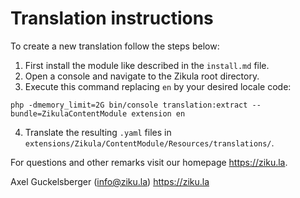 # Translation instructions

To create a new translation follow the steps below:

1. First install the module like described in the `install.md` file.
2. Open a console and navigate to the Zikula root directory.
3. Execute this command replacing `en` by your desired locale code:

`php -dmemory_limit=2G bin/console translation:extract --bundle=ZikulaContentModule extension en`

4. Translate the resulting `.yaml` files in `extensions/Zikula/ContentModule/Resources/translations/`.

For questions and other remarks visit our homepage <https://ziku.la>.

Axel Guckelsberger (info@ziku.la)
<https://ziku.la>
